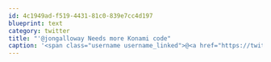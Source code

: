 ```yaml
---
id: 4c1949ad-f519-4431-81c0-839e7cc4d197
blueprint: text
category: twitter
title: "'@jongalloway Needs more Konami code"
caption: '<span class="username username_linked">@<a href="https://twitter.com/jongalloway" title="Jon Galloway">jongalloway</a></span> Needs more Konami code'
---
```

